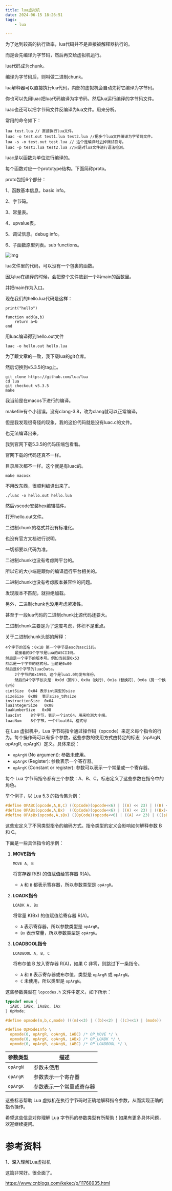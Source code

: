 ```yaml
---
title: lua虚拟机
date: 2024-06-15 18:26:51
tags:
	- lua

---
```




为了达到较高的执行效率，lua代码并不是直接被解释器执行的。

而是会先编译为字节码，然后再交给虚拟机运行。

lua代码成为chunk。

编译为字节码后，则叫做二进制chunk。

lua解释器可以直接执行lua代码，内部的虚拟机会自动先将它编译为字节码。

你也可以先用luac把lua代码编译为字节码，然后lua运行编译的字节码文件。

luac也还可以把字节码文件反编译为lua文件。用来分析。

常用的命令如下：

```
lua test.lua // 直接执行lua文件。
luac -o test.out test1.lua test2.lua //把多个lua文件编译为字节码文件。
lua -s -o test.out test.lua // 这个是编译时去掉调试符号。
luac -p test1.lua test2.lua //只是对lua文件进行语法检测。
```

luac是以函数为单位进行编译的。

每个函数对应一个prototype结构。下面简称proto。

proto包括6个部分：

1、函数基本信息。basic info。

2、字节码。

3、常量表。

4、upvalue表。

5、调试信息。debug info。

6、子函数原型列表。sub functions。

![img](images/random_name2/78946-20191013210920844-2106047153.png)

lua文件里的代码，可以没有一个包裹的函数。

因为lua在编译的时候，会把整个文件放到一个叫main的函数里。

并把main作为入口。

现在我们的hello.lua代码是这样：

```
print("hello")

function add(a,b)
	return a+b
end
```

用luac编译得到hello.out文件

```
luac -o hello.out hello.lua
```

为了跟文章的一致，我下载lua的git仓库。

然后切换到v5.3.5的tag上。

```
git clone https://github.com/lua/lua
cd lua
git checkout v5.3.5
make 
```

我当前是在macos下进行的编译。

makefile有个小错误。没有clang-3.8，改为clang就可以正常编译。

但是我发现很奇怪的现象，我的这份代码就是没有luac.c的文件。

也无法编译出来。

我到官网下载5.3.5的代码压缩包看看。

官网下载的代码还真不一样。

目录层次都不一样。这个就是有luac的。

```
make macosx
```

不用改东西，很顺利编译出来了。

```
./luac -o hello.out hello.lua
```



然后vscode安装hex编辑插件。

打开hello.out文件。

二进制chunk的格式并没有标准化。

也没有官方文档进行说明。

一切都要以代码为准。

二进制chunk也没有考虑跨平台的。

所以它的大小端是跟你的编译运行平台相关的。

二进制chunk也没有考虑版本兼容性的问题。

发现版本不匹配，就拒绝加载。

另外，二进制chunk也没用考虑紧凑性。

甚至于一段lua代码的二进制chunk比源代码还要大。

二进制chunk主要是为了速度考虑，体积不是重点。

关于二进制chunk头部的解释：

```
4个字节的签名：0x1B 第一个字节是esc的ascii码。
	紧接着的3个字节是Lua的ASCII码。
然后是一个字节的版本号。例如当前是0x53
然后是一个字节的格式号。当前是0x00
然后是6个字节的luacData。
	2个字节的0x1993，这个是lua1.0的发布年份。
	然后的4个字节依次是：0x0d（回车）、0x0a（换行）、0x1a（替换符）、0x0a（另一个换行符）
cintSize  0x04 表示int类型的size
sizeSize  0x08  表示size_t的size
instructionSize  0x04 
luaIntegerSize   0x08
luaNumberSize   0x08
luacInt    8个字节，表示一个int64，用来检测大小端。
luacNum    8个字节，一个float64，格式号
```



在 Lua 虚拟机中，Lua 字节码指令通过操作码（opcode）来定义每个指令的行为。每个操作码可以有多个参数，这些参数的使用方式由特定的标志（opArgN, opArgR, opArgK）定义。具体来说：

- `opArgN` (No argument): 参数未使用。
- `opArgR` (Register): 参数表示一个寄存器。
- `opArgK` (Constant or register): 参数可以表示一个常量或一个寄存器。

每个 Lua 字节码指令都有三个参数：A、B、C。标志定义了这些参数在指令中的角色。

举个例子，以 Lua 5.3 的指令集为例：

```c
#define OPABC(opcode,A,B,C) ((OpCode)(opcode<<6) | ((A) << 23) | ((B) << 9) | (C))
#define OPABx(opcode,A,Bx)  ((OpCode)(opcode<<6) | ((A) << 23) | ((Bx)<< 9))
#define OPAsBx(opcode,A,sBx) ((OpCode)(opcode<<6) | ((A) << 23) | (((sBx)+MAXARG_sBx) << 9))
```

这些宏定义了不同类型指令的编码方式。指令类型的定义会影响如何解释参数 B 和 C。

下面是一些具体指令的示例：

1. **MOVE指令**

   `MOVE A, B`

   将寄存器 R(B) 的值赋值给寄存器 R(A)。

   - `A` 和 `B` 都表示寄存器，所以参数类型是 `opArgR`。

2. **LOADK指令**

   `LOADK A, Bx`

   将常量 K(Bx) 的值赋值给寄存器 R(A)。

   - `A` 表示寄存器，所以参数类型是 `opArgR`。
   - `Bx` 表示常量，所以参数类型是 `opArgK`。

3. **LOADBOOL指令**

   `LOADBOOL A, B, C`

   将布尔值 B 放入寄存器 R(A)，如果 C 非零，则跳过下一条指令。

   - `A` 和 `B` 表示寄存器或布尔值，类型是 `opArgR` 或 `opArgN`。
   - `C` 未使用，所以类型是 `opArgN`。

这些参数类型在 `lopcodes.h` 文件中定义，如下所示：

```c
typedef enum {
  iABC, iABx, iAsBx, iAx
} OpMode;

#define opmode(m,b,c,mode) (((m)<<3) | ((b)<<2) | ((c)<<1) | (mode))

#define OpModeInfo \
  opmode(0, opArgR, opArgN, iABC) /* OP_MOVE */ \
  opmode(0, opArgK, opArgN, iABx) /* OP_LOADK */ \
  opmode(0, opArgR, opArgN, iABC) /* OP_LOADBOOL */ \
```

| 参数类型 | 描述                     |
| -------- | ------------------------ |
| `opArgN` | 参数未使用               |
| `opArgR` | 参数表示一个寄存器       |
| `opArgK` | 参数表示一个常量或寄存器 |

这些标志帮助 Lua 虚拟机在执行字节码时正确地解释指令参数，从而实现正确的指令操作。

希望这些信息对你理解 Lua 字节码的参数类型有所帮助！如果有更多具体问题，欢迎继续提问。

# 参考资料

1、深入理解Lua虚拟机

这篇非常好。很全面了。

https://www.cnblogs.com/kekec/p/11768935.html
